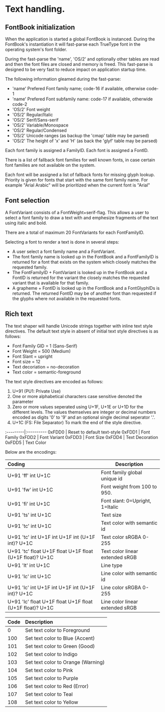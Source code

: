 # Text handling.

## FontBook initialization
When the application is started a global FontBook is instanced.
During the FontBook's instantiation it will fast-parse each TrueType
font in the operating system's font folder.

During the fast-parse the 'name', 'OS/2' and optionally other tables
are read and then the font files are closed and memory is freed. This
fast-parse is designed to be very fast to reduce impact on application
startup time.

The following information gleamed during the fast-parse:
 * 'name' Prefered Font family name; code-16 if available, otherwise code-1
 * 'name' Prefered Font subfamily name: code-17 if available, otherwide code-2
 * 'OS/2' Font weight
 * 'OS/2' Regular/Italic
 * 'OS/2' Serif/Sans-serif
 * 'OS/2' Variable/Monospace
 * 'OS/2' Regular/Condensed
 * 'OS/2' Unicode ranges (as backup the 'cmap' table may be parsed)
 * 'OS/2' The height of 'x' and 'H' (as back the 'glyf' table may be parsed)

Each font family is assigned a FamilyID.
Each font is assigned a FontID.

There is a list of fallback font families for well known fonts, in case certain
font families are not available on the system.

Each font will be assigned a list of fallback fonts for missing glyph lookup.
Priority is given for fonts that start with the same font family name. For
example "Arial Arabic" will be prioritized when the current font is "Arial"

## Font selection
A FontVariant consists of a FontWeight+serif-flag. This allows a user to select a font
family to draw a text with and emphesize fragments of the text using italic and bold.

There are a total of maximum 20 FontVariants for each FontFamilyID.

Selecting a font to render a text is done in several steps:
 * A user select a font family name and a FontVariant.
 * The font family name is looked up in the FontBook and a FontFamilyID is
   returned for a font that exists on the system which closely matches the
   requested family.
 * The FontFamilyID + FontVariant is looked up in the FontBook and a FontID
   is returned for the variant the closely matches the requested variant that
   is available for that family.
 * A grapheme + FontID is looked up in the FontBook and a FontGlyphIDs is returned.
   The returned FontID may be of another font than requested if the glyphs where
   not available in the requested fonts.

## Rich text
The text shaper will handle Unicode strings together with inline text style directives.
The default text style in absent of initial text style directives is as follows:
 - Font Family GID = 1 (Sans-Serif)
 - Font Weight = 500 (Medium)
 - Font Slant = upright
 - Font size = 12
 - Text decoriation = no-decoration
 - Text color = semantic-foreground

The text style directives are encoded as follows:
 1. U+91 (PU1: Private Use)
 2. One or more alphabetical characters case sensitive denoted the parameter
 3. Zero or more values seperated using U+1F, U+1E or U+1D for the different
    levels. The values themselves are integer or decimal numbers encoded as digits
    '0' to '9' and an optional single decimal seperator '.'.
 4. U+1C (FS: File Separator) To mark the end of the style directive.


 :---------|:---------- 
  0xFDD0   | Reset to default text-style
  0xFDD1   | Font Family
  0xFDD2   | Font Variant
  0xFDD3   | Font Size
  0xFDD4   | Text Decoration
  0xFDD5   | Text Color

Below are the encodings:

  Coding                                                   | Description
 :-------------------------------------------------------- | ---------------------------
  U+91 'ff' int U+1C                                       | Font family global unique id
  U+91 'fw' int U+1C                                       | Font weight from 100 to 950.
  U+91 'fi' int U+1C                                       | Font slant: 0=Upright, 1=Italic
  U+91 'ts' int U+1C                                       | Text size
  U+91 'tc' int U+1C                                       | Text color with semantic id
  U+91 'tc' int U+1F int U+1F int (U+1F int)? U+1C         | Text color sRGBA 0-255
  U+91 'tc' float U+1F float U+1F float (U+1F float)? U+1C | Text color linear extended sRGB
  U+91 'lt' int U+1C                                       | Line type
  U+91 'lc' int U+1C                                       | Line color with semantic id
  U+91 'lc' int U+1F int U+1F int (U+1F int)? U+1C         | Line color sRGBA 0-255
  U+91 'lc' float U+1F float U+1F float (U+1F float)? U+1C | Line color linear extended sRGB


  Code | Description
 :---- |:--------------
  0    | Set text color to Foreground
  100  | Set text color to Blue (Accent)
  101  | Set text color to Green (Good)
  102  | Set text color to Indigo
  103  | Set text color to Orange (Warning)
  104  | Set text color to Pink
  105  | Set text color to Purple
  106  | Set text color to Red (Error)
  107  | Set text color to Teal
  108  | Set text color to Yellow

